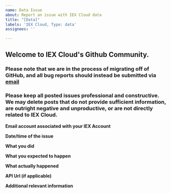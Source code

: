 ```yaml
---
name: Data Issue
about: Report an issue with IEX Cloud data
title: "[Data]"
labels: 'IEX Cloud, Type: data'
assignees: ''

---
```


##  Welcome to IEX Cloud's Github Community.

### Please note that we are in the process of migrating off of GitHub, and all bug reports should instead be submitted via <a href="mailto:support@iexcloud.io?subject=IEX Cloud Support&body=Email Account:%0ADate/Time of the issue:%0AWhat you did:%0AWhat you expected to happen:%0AWhat actually happened:%0AAPI Url:%0AAdditional relevant information:%0A">email</a>

### Please keep all posted issues professional and constructive. We may delete posts that do not provide sufficient information, are outright negative and unproductive, or are not directly related to IEX Cloud.


**Email account associated with your IEX Account**


**Date/time of the issue**


**What you did**


**What you expected to happen**


**What actually happened**


**API Url (if applicable)**


**Additional relevant information**

